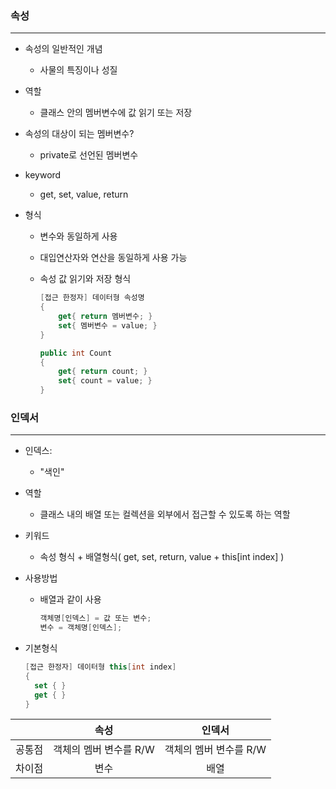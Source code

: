 ### 속성

------

- 속성의 일반적인 개념

  - 사물의 특징이나 성질

- 역할

  - 클래스 안의 멤버변수에 값 읽기 또는 저장

- 속성의 대상이 되는 멤버변수?

  - private로 선언된 멤버변수

- keyword

  - get, set, value, return

- 형식

  - 변수와 동일하게 사용

  - 대입연산자와 연산을 동일하게 사용 가능

  - 속성 값 읽기와 저장 형식

    ```c#
    [접근 한정자] 데이터형 속성명
    {
    	get{ return 멤버변수; }
        set{ 멤버변수 = value; }
    }
    
    public int Count
    {
        get{ return count; }
        set{ count = value; }
    }
    ```





### 인덱서

------

- 인덱스:

  - "색인"

- 역할

  - 클래스 내의 배열 또는 컬렉션을 외부에서 접근할 수 있도록 하는 역할

- 키워드

  - 속성 형식 + 배열형식( get, set, return, value + this[int index] )

- 사용방법

  - 배열과 같이 사용

    ```c#
    객체명[인덱스] = 값 또는 변수;
    변수 = 객체명[인덱스];
    ```

- 기본형식

  ```c#
  [접근 한정자] 데이터형 this[int index]
  {
  	set { }
  	get { }
  }
  ```




|        |          속성          |         인덱서         |
| :----: | :--------------------: | :--------------------: |
| 공통점 | 객체의 멤버 변수를 R/W | 객체의 멤버 변수를 R/W |
| 차이점 |          변수          |          배열          |

